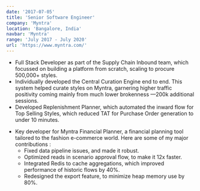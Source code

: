 ```yaml
---
date: '2017-07-05'
title: 'Senior Software Engineer'
company: 'Myntra'
location: 'Bangalore, India'
navbar: 'Myntra'
range: 'July 2017 - July 2020'
url: 'https://www.myntra.com/'
---
```


<!-- - Write modern, performant, maintainable code for a diverse array of client and internal projects
- Work with a variety of different languages, platforms, frameworks, and content management systems such as JavaScript, TypeScript, Gatsby, React, Craft, Wordpress, Prismic, and Netlify
- Communicate with multi-disciplinary teams of engineers, designers, producers, and clients on a daily basis -->

- Full Stack Developer as part of the Supply Chain Inbound team, which focussed on building a platform from scratch, scaling to procure 500,000+ styles.
- Individually developed the Central Curation Engine end to end. This system helped curate styles on Myntra, garnering higher traffic positivity coming mainly from much lower brokenness —200k additional sessions.
- Developed Replenishment Planner, which automated the inward flow for Top Selling Styles, which reduced TAT for Purchase Order generation to under 10 minutes.
<!-- - Designed an automated grading module, to add a layer of intelligence while making key decisions on inwards using Visenze API, to grade new styles based on image similarity. -->
- Key developer for Myntra Financial Planner, a financial planning tool tailored to the fashion e-commerce world. Here are some of my major contributions :
  - Fixed data pipeline issues, and made it robust.
  - Optimized reads in scenario approval flow, to make it 12x faster.
  - Integrated Redis to cache aggregations, which improved performance of historic flows by 40%.
  - Redesigned the export feature, to minimize heap memory use by 80%.
  <!-- - Worked with a variety of different languages and technologies such as Java, RabbitMQ, Redis, MySQL and ReactJs -->

